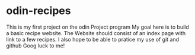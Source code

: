 # odin-recipes

This is my first project on the odin Project program
My goal here is to build a basic recipe website.
The Website should consist of an index page with link to a few recipes.
I also hope to be able to pratice my use of git and github
Goog luck to me!